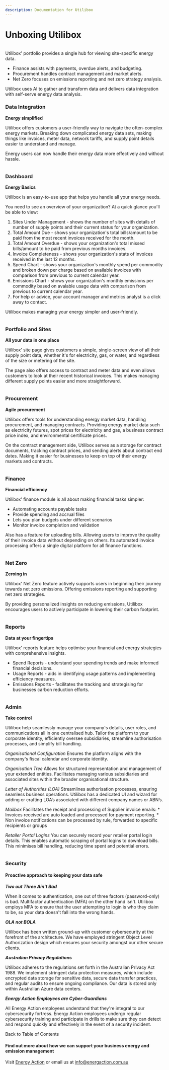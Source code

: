 ```yaml
---
description: Documentation for Utilibox
---
```


# Unboxing Utilibox

<div align="left"><figure><img src=".gitbook/assets/UtiliboxLogoRGB.png" alt=""><figcaption></figcaption></figure></div>

Utilibox' portfolio provides a single hub for viewing site-specific energy data.

* Finance assists with payments, overdue alerts, and budgeting.
* Procurement handles contract management and market alerts.
* Net Zero focuses on emissions reporting and net zero strategy analysis.

Utilibox uses AI to gather and transform data and delivers data integration with self-serve energy data analysis.

### Data Integration

**Energy simplified**

Utilibox offers customers a user-friendly way to navigate the often-complex energy markets. Breaking down complicated energy data sets, making things like invoices, meter data, network tariffs, and supply point details easier to understand and manage.

Energy users can now handle their energy data more effectively and without hassle.

<figure><img src=".gitbook/assets/Flowchart.png" alt=""><figcaption></figcaption></figure>

### Dashboard

**Energy Basics**

Utilibox is an easy-to-use app that helps you handle all your energy needs.

You need to see an overview of your organization? At a quick glance you'll be able to view:

1. Sites Under Management - shows the number of sites with details of number of supply points and their current status for your organization.
2. Total Amount Due - shows your organization's total bills/amount to be paid from the most recent invoices received for the month.
3. Total Amount Overdue - shows your organization's total missed bills/amount to be paid from previous months invoices.
4. Invoice Completeness - shows your organization's stats of invoices received in the last 12 months.
5. Spend Chart - shows your organization's monthly spend per commodity and broken down per charge based on available invoices with comparison from previous to current calendar year.
6. Emissions Chart - shows your organization's monthly emissions per commodity based on avalable usage data with comparison from previous to current calendar year.
7. For help or advice, your account manager and metrics analyst is a click away to contact.

Utilibox makes managing your energy simpler and user-friendly.

<figure><img src=".gitbook/assets/Dashboard.png" alt=""><figcaption></figcaption></figure>

### Portfolio and Sites

**All your data in one place**

Utilibox’ site page gives customers a simple, single-screen view of all their supply point data, whether it's for electricity, gas, or water, and regardless of the size or metering of the site.

The page also offers access to contract and meter data and even allows customers to look at their recent historical invoices. This makes managing different supply points easier and more straightforward.

<figure><img src=".gitbook/assets/PortfolioSites.png" alt=""><figcaption></figcaption></figure>

### Procurement

**Agile procurement**

Utilibox offers tools for understanding energy market data, handling procurement, and managing contracts. Providing energy market data such as electricity futures, spot prices for electricity and gas, a business contract price index, and environmental certificate prices.

On the contract management side, Utilibox serves as a storage for contract documents, tracking contract prices, and sending alerts about contract end dates. Making it easier for businesses to keep on top of their energy markets and contracts.

<figure><img src=".gitbook/assets/Procurement.png" alt=""><figcaption></figcaption></figure>

### Finance

**Financial efficiency**

Utilibox' finance module is all about making financial tasks simpler:

* Automating accounts payable tasks
* Provide spending and accrual files
* Lets you plan budgets under different scenarios
* Monitor invoice completion and validation

Also has a feature for uploading bills. Allowing users to improve the quality of their invoice data without depending on others. Its automated invoice processing offers a single digital platform for all finance functions.

<div align="left"><figure><img src=".gitbook/assets/Finance.png" alt=""><figcaption></figcaption></figure></div>

### Net Zero

**Zeroing in**

Utilibox' Net Zero feature actively supports users in beginning their journey towards net zero emissions. Offering emissions reporting and supporting net zero strategies.

By providing personalized insights on reducing emissions, Utilibox encourages users to actively participate in lowering their carbon footprint.

<div align="left"><figure><img src=".gitbook/assets/Net Zero.png" alt=""><figcaption></figcaption></figure></div>

### Reports

**Data at your fingertips**

Utilibox' reports feature helps optimise your financial and energy strategies with comprehensive insights.

* Spend Reports - understand your spending trends and make informed financial decisions.
* Usage Reports - aids in identifying usage patterns and implementing efficiency measures.
* Emissions Reports - facilitates the tracking and strategising for businesses carbon reduction efforts.

<div align="left"><figure><img src=".gitbook/assets/Reports.png" alt=""><figcaption></figcaption></figure></div>

### Admin

**Take control**

Utilibox help seamlessly manage your company's details, user roles, and communications all in one centralised hub. Tailor the platform to your corporate identity, efficiently oversee subsidiaries, streamline authorisation processes, and simplify bill handling.

_Organisational Configuration_ Ensures the platform aligns with the company's fiscal calendar and corporate identity.

_Organisation Tree_ Allows for structured representation and management of your extended entities. Facilitates managing various subsidiaries and associated sites within the broader organisational structure.

_Letter of Authorities (LOA)_ Streamlines authorisation processes, ensuring seamless business operations. Utilibox has a dedicated UI and wizard for adding or crafting LOA’s associated with different company names or ABN’s.

_Mailbox_ Facilitates the receipt and processing of Supplier invoice emails: \* Invoices received are auto loaded and processed for payment reporting. \* Non invoice notifications can be processed by rule, forwarded to specific recipients or groups

_Retailer Portal Logins_ You can securely record your retailer portal login details. This enables automatic scraping of portal logins to download bills. This minimises bill handling, reducing time spent and potential errors.

<div align="left"><figure><img src=".gitbook/assets/Admin.png" alt=""><figcaption></figcaption></figure></div>

### Security

#### Proactive approach to keeping your data safe

_**Two out Three Ain't Bad**_

When it comes to authentication, one out of three factors (password-only) is bad. Multifactor authentication (MFA) on the other hand isn't. Utilibox employs MFA to ensure that the user attempting to login is who they claim to be, so your data doesn't fall into the wrong hands.

_**OLA not BOLA**_

Utilibox has been written ground-up with customer cybersecurity at the forefront of the architecture. We have employed stringent Object Level Authorization design which ensures your security amongst our other secure clients.

_**Australian Privacy Regulations**_

Utilibox adheres to the regulations set forth in the Australian Privacy Act 1988. We implement stringent data protection measures, which include encrypted data storage for sensitive data, secure data transfer practices, and regular audits to ensure ongoing compliance. Our data is stored only within Australian Azure data centers.

_**Energy Action Employees are Cyber-Guardians**_

All Energy Action employees understand that they're integral to our cybersecurity fortress. Energy Action employees undergo regular cybersecurity training and participate in drills to make sure they can detect and respond quickly and effectively in the event of a security incident.

Back to Table of Contents

#### **Find out more about how we can support your business energy and emission management**

Visit [Energy Action](https://www.energyaction.com.au) or email us at [info@energaction.com.au](mailto:info@energaction.com.au)
